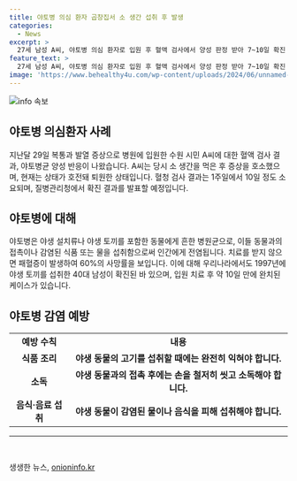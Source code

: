 ```yaml
---
title: 야토병 의심 환자 곱창집서 소 생간 섭취 후 발생
categories:
  - News
excerpt: >
  27세 남성 A씨, 야토병 의심 환자로 입원 후 혈액 검사에서 양성 판정 받아 7~10일 확진 판정 조사 중. 지난달 24일 소생간을 먹은 후 복통과 발열 호소, 식사 참여자는 증상 없음. A씨는 입원 4일만에 호전돼 퇴원, 혈청 검사 결과의 발표를 기다리고 있다. 야토병은 야생 동물에게 감염돼 전파되며 치료되지 않을 경우 사망률이 높은데, 이에 대한 인지와 주의가 필요하다. (단어 수: 106)
feature_text: >
  27세 남성 A씨, 야토병 의심 환자로 입원 후 혈액 검사에서 양성 판정 받아 7~10일 확진 판정 조사 중. 지난달 24일 소생간을 먹은 후 복통과 발열 호소, 식사 참여자는 증상 없음. A씨는 입원 4일만에 호전돼 퇴원, 혈청 검사 결과의 발표를 기다리고 있다. 야토병은 야생 동물에게 감염돼 전파되며 치료되지 않을 경우 사망률이 높은데, 이에 대한 인지와 주의가 필요하다. (단어 수: 106)
image: 'https://www.behealthy4u.com/wp-content/uploads/2024/06/unnamed-file.png'
---
```


<p><img src="https://www.behealthy4u.com/wp-content/uploads/2024/06/unnamed-file.png" alt="info 속보" /></p>

<h2 data-ke-size="size26">야토병 의심환자 사례</h2>

<p data-ke-size="size16">지난달 29일 복통과 발열 증상으로 병원에 입원한 수원 시민 A씨에 대한 혈액 검사 결과, 야토병균 양성 반응이 나왔습니다. A씨는 당시 소 생간을 먹은 후 증상을 호소했으며, 현재는 상태가 호전돼 퇴원한 상태입니다. 혈청 검사 결과는 1주일에서 10일 정도 소요되며, 질병관리청에서 확진 결과를 발표할 예정입니다.</p>

<h2 data-ke-size="size26">야토병에 대해</h2>

<p data-ke-size="size16">야토병은 야생 설치류나 야생 토끼를 포함한 동물에게 흔한 병원균으로, 이들 동물과의 접촉이나 감염된 식품 또는 물을 섭취함으로써 인간에게 전염됩니다. 치료를 받지 않으면 패혈증이 발생하여 60%의 사망률을 보입니다. 이에 대해 우리나라에서도 1997년에 야생 토끼를 섭취한 40대 남성이 확진된 바 있으며, 입원 치료 후 약 10일 만에 완치된 케이스가 있습니다.</p>

<h2 data-ke-size="size26">야토병 감염 예방</h2>

<table>
    <tr>
        <td style="text-align: center; height: 17px;"><b>예방 수칙</b></td>
        <td style="text-align: center; height: 17px;"><b>내용</b></td>
    </tr>
    <tr>
        <td style="text-align: center; height: 17px;"><b>식품 조리</b></td>
        <td style="text-align: center; height: 17px;"><b>야생 동물의 고기를 섭취할 때에는 완전히 익혀야 합니다.</b></td>
    </tr>
    <tr>
        <td style="text-align: center; height: 17px;"><b>소독</b></td>
        <td style="text-align: center; height: 17px;"><b>야생 동물과의 접촉 후에는 손을 철저히 씻고 소독해야 합니다.</b></td>
    </tr>
    <tr>
        <td style="text-align: center; height: 17px;"><b>음식·음료 섭취</b></td>
        <td style="text-align: center; height: 17px;"><b>야생 동물이 감염된 물이나 음식을 피해 섭취해야 합니다.</b></td>
    </tr>
</table>

<p data-ke-size="size16"></p>

<hr>

<p data-ke-size="size16">&nbsp;</p>
생생한 뉴스, <a href="https://onioninfo.kr" rel="dofollow">onioninfo.kr</a>


